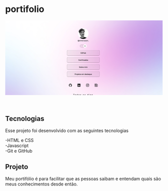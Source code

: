 # portifolio

<p align="center">
<img alt="License" src="assets/Captura de tela 2025-03-19 175456.png">

</p>

<br>

## Tecnologias

Esse projeto foi desenvolvido com as seguintes tecnologias

-HTML e CSS
<br>
-Javascript
<br>
-Git e GitHub

## Projeto 

Meu portifólio é para facilitar que as pessoas saibam e entendam quais são meus conhecimentos desde então.

